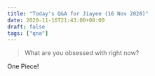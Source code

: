 ```yaml
---
title: "Today's Q&A for Jiayee (16 Nov 2020)"
date: 2020-11-16T21:43:00+08:00
draft: false
tags: ["qna"]
---
```

> What are you obsessed with right now?

One Piece!
